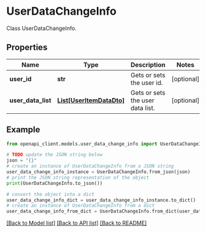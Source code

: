 # UserDataChangeInfo

Class UserDataChangeInfo.

## Properties

Name | Type | Description | Notes
------------ | ------------- | ------------- | -------------
**user_id** | **str** | Gets or sets the user id. | [optional] 
**user_data_list** | [**List[UserItemDataDto]**](UserItemDataDto.md) | Gets or sets the user data list. | [optional] 

## Example

```python
from openapi_client.models.user_data_change_info import UserDataChangeInfo

# TODO update the JSON string below
json = "{}"
# create an instance of UserDataChangeInfo from a JSON string
user_data_change_info_instance = UserDataChangeInfo.from_json(json)
# print the JSON string representation of the object
print(UserDataChangeInfo.to_json())

# convert the object into a dict
user_data_change_info_dict = user_data_change_info_instance.to_dict()
# create an instance of UserDataChangeInfo from a dict
user_data_change_info_from_dict = UserDataChangeInfo.from_dict(user_data_change_info_dict)
```
[[Back to Model list]](../README.md#documentation-for-models) [[Back to API list]](../README.md#documentation-for-api-endpoints) [[Back to README]](../README.md)



